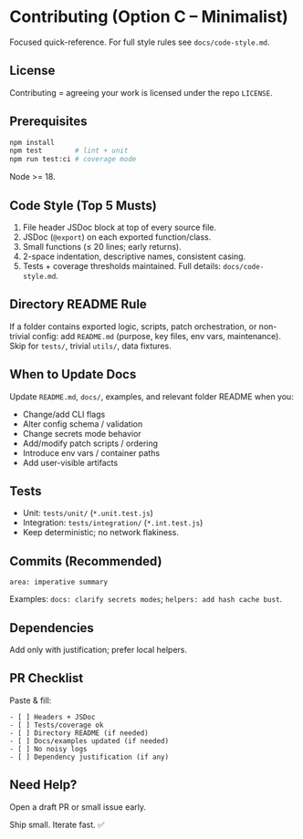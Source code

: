 <!--
@file CONTRIBUTING.option-c.md
@description Contribution guide Option C (Minimalist + Inline Checklists)
@path CONTRIBUTING.option-c.md
-->

# Contributing (Option C – Minimalist)

Focused quick-reference. For full style rules see `docs/code-style.md`.

## License

Contributing = agreeing your work is licensed under the repo `LICENSE`.

## Prerequisites

```bash
npm install
npm test        # lint + unit
npm run test:ci # coverage mode
```
Node >= 18.

## Code Style (Top 5 Musts)

1. File header JSDoc block at top of every source file.
2. JSDoc (`@export`) on each exported function/class.
3. Small functions (≤ 20 lines; early returns).
4. 2-space indentation, descriptive names, consistent casing.
5. Tests + coverage thresholds maintained.
Full details: `docs/code-style.md`.

## Directory README Rule

If a folder contains exported logic, scripts, patch orchestration, or non-trivial config: add `README.md` (purpose, key files, env vars, maintenance). Skip for `tests/`, trivial `utils/`, data fixtures.

## When to Update Docs

Update `README.md`, `docs/`, examples, and relevant folder README when you:

* Change/add CLI flags
* Alter config schema / validation
* Change secrets mode behavior
* Add/modify patch scripts / ordering
* Introduce env vars / container paths
* Add user-visible artifacts

## Tests

* Unit: `tests/unit/` (`*.unit.test.js`)
* Integration: `tests/integration/` (`*.int.test.js`)
* Keep deterministic; no network flakiness.

## Commits (Recommended)

```text
area: imperative summary
```
Examples: `docs: clarify secrets modes`; `helpers: add hash cache bust`.

## Dependencies

Add only with justification; prefer local helpers.

## PR Checklist

Paste & fill:

```text
- [ ] Headers + JSDoc
- [ ] Tests/coverage ok
- [ ] Directory README (if needed)
- [ ] Docs/examples updated (if needed)
- [ ] No noisy logs
- [ ] Dependency justification (if any)
```

## Need Help?

Open a draft PR or small issue early.

Ship small. Iterate fast. ✅
